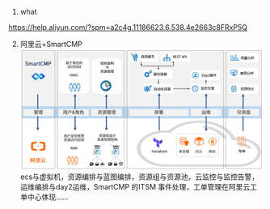 1. what

https://help.aliyun.com/?spm=a2c4g.11186623.6.538.4e2663c8FRxP5Q

2. 阿里云+SmartCMP
![ali](../picture/ali.png)
ecs与虚拟机，资源编排与蓝图编排，资源组与资源池，云监控与监控告警，运维编排与day2运维，SmartCMP 的ITSM  事件处理，工单管理在阿里云工单中心体现......